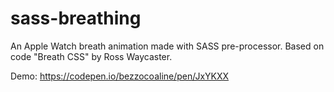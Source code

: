 # sass-breathing
An Apple Watch breath animation made with SASS pre-processor. Based on code "Breath CSS" by Ross Waycaster. 

Demo: https://codepen.io/bezzocoaline/pen/JxYKXX

